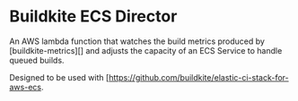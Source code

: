 # Buildkite ECS Director

An AWS lambda function that watches the build metrics produced by [buildkite-metrics][] and adjusts the capacity of an ECS Service to handle queued builds.

Designed to be used with [https://github.com/buildkite/elastic-ci-stack-for-aws-ecs.

